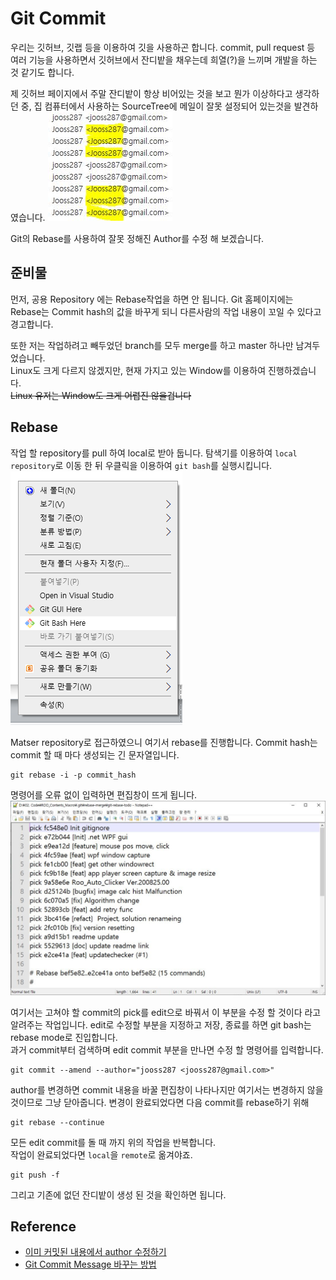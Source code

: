 # Git Commit
우리는 깃허브, 깃랩 등을 이용하여 깃을 사용하곤 합니다.
commit, pull request 등 여러 기능을 사용하면서 깃허브에서 잔디밭을 채우는데 희열(?)을 느끼며 개발을 하는 것 같기도 합니다.

제 깃허브 페이지에서 주말 잔디밭이 항상 비어있는 것을 보고 뭔가 이상하다고 생각하던 중, 집 컴퓨터에서 사용하는 SourceTree에 메일이 잘못 설정되어 있는것을 발견하였습니다.
![](TIL_img/20-09-07_commitAutorList.JPG) 

Git의 Rebase를 사용하여 잘못 정해진 Author를 수정 해 보겠습니다.

## 준비물
먼저, 공용 Repository 에는 Rebase작업을 하면 안 됩니다.
Git 홈페이지에는 Rebase는 Commit hash의 값을 바꾸게 되니 다른사람의 작업 내용이 꼬일 수 있다고 경고합니다. 

또한 저는 작업하려고 빼두었던 branch를 모두 merge를 하고 master 하나만 남겨두었습니다.  
Linux도 크게 다르지 않겠지만, 현재 가지고 있는 Window를 이용하여 진행하겠습니다.  
~~Linux 유저는 Window도 크게 어렵진 않을겁니다~~

## Rebase
작업 할 repository를 pull 하여 local로 받아 둡니다.
탐색기를 이용하여 ```local repository```로 이동 한 뒤 우클릭을 이용하여 ```git bash```를 실행시킵니다.  
![](TIL_img/20-09-07_Explorer_Gitbash.png)

Matser repository로 접근하였으니 여기서 rebase를 진행합니다. 
Commit hash는 commit 할 때 마다 생성되는 긴 문자열입니다.
```shell script
git rebase -i -p commit_hash
```
명령어를 오류 없이 입력하면 편집창이 뜨게 됩니다.
![](TIL_img/20-09-07_rebaseEditMode.JPG)

여기서는 고쳐야 할 commit의 pick를 edit으로 바꿔서 이 부분을 수정 할 것이다 라고 알려주는 작업입니다.
edit로 수정할 부분을 지정하고 저장, 종료를 하면 git bash는 rebase mode로 진입합니다.  
과거 commit부터 검색하며 edit commit 부분을 만나면 수정 할 명령어를 입력합니다.
```shell script
git commit --amend --author="jooss287 <jooss287@gmail.com>"
```
author를 변경하면 commit 내용을 바꿀 편집창이 나타나지만 여기서는 변경하지 않을 것이므로 그냥 닫아줍니다.
변경이 완료되었다면 다음 commit를 rebase하기 위해
```shell script
git rebase --continue
```
모든 edit commit를 돌 때 까지 위의 작업을 반복합니다.  
작업이 완료되었다면 ```local```을 ```remote```로 옮겨야죠.
```shell script
git push -f
```
그리고 기존에 없던 잔디밭이 생성 된 것을 확인하면 됩니다.

## Reference
* [이미 커밋된 내용에서 author 수정하기](https://jojoldu.tistory.com/120)
* [Git Commit Message 바꾸는 방법](http://tech.javacafe.io/2018/03/01/how-to-change-git-commit-message/) 